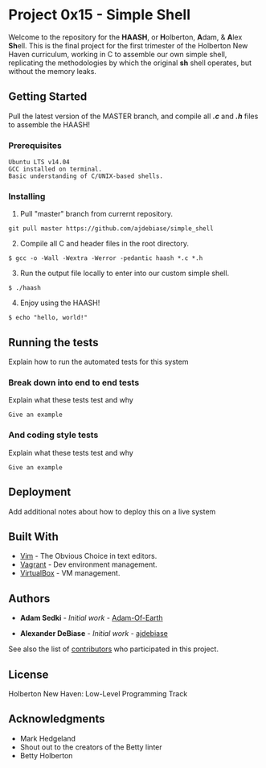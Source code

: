 # Project 0x15 - Simple Shell

Welcome to the repository for the **HAASH**, or **H**olberton, **A**dam, & **A**lex **Sh**ell.
This is the final project for the first trimester of the Holberton New Haven curriculum, working in C to assemble our own simple shell, replicating the methodologies by which the original **sh** shell operates, but without the memory leaks.


## Getting Started

Pull the latest version of the MASTER branch, and compile all ***.c*** and ***.h*** files to assemble the HAASH!
### Prerequisites

```
Ubuntu LTS v14.04
GCC installed on terminal.
Basic understanding of C/UNIX-based shells.
```

### Installing

1. Pull "master" branch from currernt repository.
```
git pull master https://github.com/ajdebiase/simple_shell
```

2. Compile all C and header files in the root directory.
```
$ gcc -o -Wall -Wextra -Werror -pedantic haash *.c *.h
```
3. Run the output file locally to enter into our custom simple shell.
```
$ ./haash
```

4. Enjoy using the HAASH!
```
$ echo "hello, world!"
```

## Running the tests

Explain how to run the automated tests for this system

### Break down into end to end tests

Explain what these tests test and why

```
Give an example
```

### And coding style tests

Explain what these tests test and why

```
Give an example
```

## Deployment

Add additional notes about how to deploy this on a live system

## Built With

* [Vim](https://www.vim.org/) - The Obvious Choice in text editors.
* [Vagrant](https://www.vagrantup.com/) - Dev environment management.
* [VirtualBox](https://www.virtualbox.org/) - VM management.

## Authors

* **Adam Sedki** - *Initial work* - [Adam-Of-Earth](https://github.com/Adam-Of-Earth)

* **Alexander DeBiase** - *Initial work* - [ajdebiase](https://github.com/ajdebiase)

See also the list of [contributors](https://github.com/your/project/contributors) who participated in this project.

## License

Holberton New Haven: Low-Level Programming Track 


## Acknowledgments

* Mark Hedgeland
* Shout out to the creators of the Betty linter
* Betty Holberton
